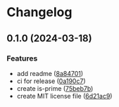 # Changelog

## 0.1.0 (2024-03-18)


### Features

* add readme ([8a84701](https://github.com/izyuumi/primality/commit/8a8470109a1e39f2aa52af86723479d6a3732f13))
* ci for release ([0a190c7](https://github.com/izyuumi/primality/commit/0a190c72a4f3588b3c65ccbc67015234a6f04073))
* create is-prime ([75beb7b](https://github.com/izyuumi/primality/commit/75beb7b4e3714d7c2ae9b85f84d988f48afd2e61))
* create MIT license file ([6d21ac9](https://github.com/izyuumi/primality/commit/6d21ac92c068e8e7c6fd353bd3727e87267143b5))

